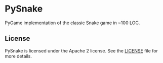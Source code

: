# PySnake

PyGame implementation of the classic Snake game in ~100 LOC.

## License

PySnake is licensed under the Apache 2 license.
See the [LICENSE](https://github.com/Kingcitaldo125/PySnake/blob/main/LICENSE) file for more details.

